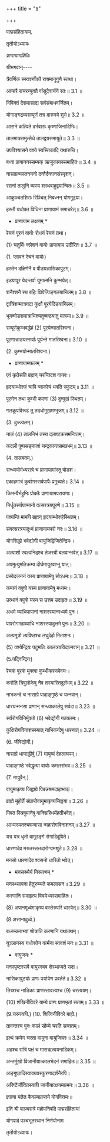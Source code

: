 +++
title = "३"

+++

पाद्मसंहितायाम्.

तृतीयोऽध्यायः

*प्राणायामविधिः*

श्रीभगवान्----

त्रैवर्णिक स्स्ववर्णोक्तै राश्रमानुगुणै स्तथा।

आचारै राचरन्युक्तै र्वासुदेवार्चने रतः॥ 3.1 ॥

विविक्तं देशमासाद्य सर्वसंबाधवर्जितम्।

योगाङ्गद्रव्यसम्पूर्णं तत्र दारुमये शुभे॥ 3.2 ॥

आसने कल्पिते दर्भवासः कृष्णाजिनादिभिः।

तालमात्रसमुत्सेधे तालद्वयसमायुते॥ 3.3 ॥

उपविश्यासने वश्ये स्वस्तिकादि यथारुचि।

बध्वा प्रागाननस्सम्यक् ऋजुकायस्समाहितः॥ 3.4 ॥

नासाग्रव्यस्तनयनो दन्तैर्दन्तानसंस्पृशन्।

रसनां तालुनि व्यस्य श्लथबाहुद्वयान्वितः॥ 3.5 ॥

आकुञ्चतशिराः रिञ्चित् निबध्नन् योगमुद्रया।

हस्तौ यधोक्त विधिना प्राणायामं समाचरेत्॥ 3.6 ॥

* प्राणायाम लक्षणम् *

रेचनं पूरणं वायोः रोधनं रेचनं तथा।

(1) चतुर्भिः क्लेशनं वायोः प्राणायाम उदीरितः॥ 3.7 ॥

(1. प्लावनं रेचनं वायोः)

हस्तेन दक्षिणेनै व पीडयन्नासिकापुटम्।

इडयापूर येदन्तर्वा युमात्मनि कुम्भयेत्।

शनैश्शनै रथ बहिः क्षिपेत्पिङ्गलयानिलम्॥ 3.8 ॥

द्वात्रिंशन्मात्रयटा कुक्षौ पूरयेदिडयानिलम्।

भूयष्षोडशमात्राभिश्चतुष्षष्ठ्यातु मात्रया॥ 3.9 ॥

सम्पूर्णकुम्भवद्धेहं (2) पूरयेन्मातरिश्वना।

पूरणान्नाडयस्सर्वाः पूर्यन्ते मातरिश्वना॥ 3.10 ॥

(2. कुम्भयोन्मातरिश्वना.)

* प्राणायामफलम् *

एवं कृतेसति ब्रह्मन् चरन्तिदश वायवः।

हृदयाम्भोरुहं चापि व्याकोचं भवति स्फुटम्॥ 3.11 ॥

पूरणेन तथा कुम्भी करणा (3) दुन्मुखं स्थितम्।

गलकूपविरूढं तु तदधोमुखमम्भुजम्॥ 3.12 ॥

(3. दुज्ज्वलम्.)

नालं (4) तालनिभं तस्य दलाष्टकसमन्वितम्।

कदली पुष्पसङ्काशं चन्द्रकान्तसमप्रभम्॥ 3.13 ॥

(4. तालबतम्.)

सन्ध्ययोर्मध्यरात्रे च प्राणायामांस्तु षोडश।

एकाहमात्रं कुर्वाणस्सर्वपापैः प्रमुच्यते॥ 3.14 ॥

किमन्यैर्भहुभिः प्रोक्तैः प्राणायामपरायणाः।

निर्धूतसर्वपाप्मानो वत्सरत्रयपूरणे॥ 3.15 ॥

पश्यन्ति मामपि ब्रह्मन् हृदयाम्भोरुहेस्थितम्।

संवत्सरत्रयादूध्वं प्राणायामपरो नरः॥ 3.16 ॥

योगसिद्धो भवेद्योगी वायुजिद्विजितेन्द्रियः।

अल्पाशी स्वल्पनिद्रश्च तेजस्वी बलवान्भवेत्॥ 3.17 ॥

अपमुत्युमतिक्रम्य दीर्घमायुरवाप्नु यात्।

प्रस्वेदजननं यस्य प्राणायामेषु सोऽधमः॥ 3.18 ॥

कम्पनं वपुषो यस्य प्राणायामेषु मध्यमः।

उत्थानं वपुषो यस्य स उत्तम उदाहृतः॥ 3.19 ॥

अधमे व्याधिपापानां नाशस्स्यान्मध्यमे पुनः।

पापरोगमहाव्याधि नाशस्स्यादुत्तमे पुनः॥ 3.20 ॥

अल्पमूत्रो ल्पविष्ठश्च लघुदेहो मिताशनः।

(5) वश्येन्द्रियः पटुमतिः कालत्रयविदात्मवान्॥ 3.21 ॥

(5.पट्विन्द्रियः)

रेचकं पूरकं मुक्त्वा कुम्भीकरणमेवयः।

करोति त्रिषुलोकेषु नैव तस्यास्तिदुर्लभम्॥ 3.22 ॥

नाभकन्दे च नासाग्रे पादाङ्गुष्ठे च यत्नवान्।

धारयन्मनसा प्राणान् सन्ध्याकालेषु सर्वदा॥ 3.23 ॥

सर्वरोगविनिर्मुक्तो (6) भवेद्योगी गतक्लमः।

कुक्षिरोगविनाशस्स्यात् नाभिकन्देषु धारणात्॥ 3.24 ॥

(6. जीवेद्योगी.)

नासाग्रे धाणाद्धीर्षु (7) मायुष्यं देहलाघपम्।

पादाङ्गष्ठे भवेद्धृत्या वायोः कमलसंभव॥ 3.25 ॥

 (7. मायुवैन्.)

वायुमाकृष्य जिह्वाग्रे पिबन्नश्रमदाहाभाक्।

ब्राह्मे मुहोर्ते संप्राप्तेवायुमाकृष्यजिह्वया॥ 3.26 ॥

पिबत स्त्रिषुमानेषु वाक्सिस्धिर्महतीभवेत्।

आभ्यस्यतश्चषण्मासा न्महारोगविनाशनम्॥ 3.27 ॥

यत्र यत्र धृतो वामुरङ्गे रोगादिदूषिते।

धारणादेव मरुतस्तत्तदारोग्यमश्रुते॥ 3.28 ॥

मनसो धारणादेव श्वसनो धारितो भवेत्।

* मनसस्थैर्य निरूपणम् *

मनस्थ्सापना हेतुरुच्यते कमलासन॥ 3.29 ॥

करणानि समाहृत्य विषयेभ्यस्समाहितः।

(8) अपानमूर्ध्वमाकृष्य वस्तेरुपरि धारयेत्॥ 3.30 ॥

(8.असानादुर्ध्व.)

बध्नन्कराभ्यां श्रोत्राति करणानि यथातथम्।

युञ्ञानस्य यधोक्तेन वर्त्मना स्ववशं मनः॥ 3.31 ॥

* वायुजयः *

मनस्पृष्टस्सवै वायुस्स्वव शेस्थाप्यते सदा।

नासिकापुटयोः प्राणः पर्यायेण प्रवर्तते॥ 3.32 ॥

तिस्रश्च नाडिकाः प्राणस्तावत्यश्च (9) चरत्ययम्।

(10) शंखिनीविवरे याम्ये प्राणः प्राणभृतां सताम्॥ 3.33 ॥

(9.चरन्त्यपि.) (10. शित्विनीविवरे बाह्ये.)

तावन्तश्च पुनः कालं सौम्ये चरति सन्ततम्।

इत्थं क्रमेण चरता वायुना वायुजिन्नरः॥ 3.34 ॥

अहश्च रात्रिं पक्षं च मासऋत्वयनादिकम्।

अन्तर्मुखो विजानीयात्कालभेदनं समाहितः॥ 3.35 ॥

अङ्गुष्ठादिस्वावयवस्फुरणादर्शनैरपि।

अरिष्टैर्जीवितस्यापि जानीयात्क्षयमात्मनः॥ 3.36 ॥

ज्ञात्वा यतेत कैवल्यप्राप्तये योगवित्तमः॥

इति श्री पाञ्चरात्रे महोपनिषदि पाद्मसंहितायां

योगपादे पञ्चभूतस्थान निर्णयोनाम

तृतीयोऽध्यायः।
